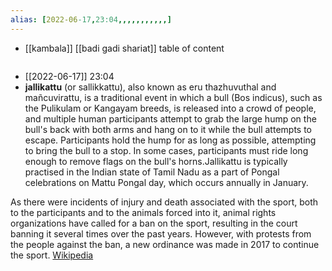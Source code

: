 ```yaml
---
alias: [2022-06-17,23:04,,,,,,,,,,,]
---
```

- [[kambala]] [[badi gadi shariat]]
table of content
```toc
```

- [[2022-06-17]] 23:04
- **jallikattu** (or sallikkattu), also known as eru thazhuvuthal and mañcuvirattu, is a traditional event in which a bull (Bos indicus), such as the Pulikulam or Kangayam breeds, is released into a crowd of people, and multiple human participants attempt to grab the large hump on the bull's back with both arms and hang on to it while the bull attempts to escape. Participants hold the hump for as long as possible, attempting to bring the bull to a stop. In some cases, participants must ride long enough to remove flags on the bull's horns.Jallikattu is typically practised in the Indian state of Tamil Nadu as a part of Pongal celebrations on Mattu Pongal day, which occurs annually in January.

As there were incidents of injury and death associated with the sport, both to the participants and to the animals forced into it, animal rights organizations have called for a ban on the sport, resulting in the court banning it several times over the past years. However, with protests from the people against the ban, a new ordinance was made in 2017 to continue the sport.
[Wikipedia](https://en.wikipedia.org/wiki/Jallikattu)